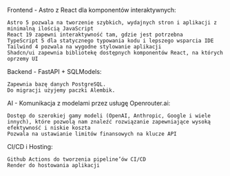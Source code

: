 Frontend - Astro z React dla komponentów interaktywnych:

    Astro 5 pozwala na tworzenie szybkich, wydajnych stron i aplikacji z minimalną ilością JavaScript
    React 19 zapewni interaktywność tam, gdzie jest potrzebna
    TypeScript 5 dla statycznego typowania kodu i lepszego wsparcia IDE
    Tailwind 4 pozwala na wygodne stylowanie aplikacji
    Shadcn/ui zapewnia bibliotekę dostępnych komponentów React, na których oprzemy UI

Backend - FastAPI + SQLModels:

    Zapewnia bazę danych PostgreSQL.
    Do migracji użyjemy paczki Alembik.

AI - Komunikacja z modelami przez usługę Openrouter.ai:

    Dostęp do szerokiej gamy modeli (OpenAI, Anthropic, Google i wiele innych), które pozwolą nam znaleźć rozwiązanie zapewniające wysoką efektywność i niskie koszta
    Pozwala na ustawianie limitów finansowych na klucze API

CI/CD i Hosting:

    Github Actions do tworzenia pipeline’ów CI/CD
    Render do hostowania aplikacji

